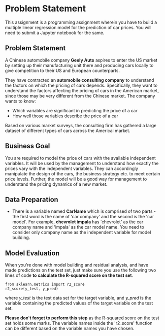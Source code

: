 # Problem Statement
This assignment is a programming assignment wherein you have to build a multiple linear regression model for the prediction of car prices. You will need to submit a Jupyter notebook for the same.

## Problem Statement
A Chinese automobile company **Geely Auto** aspires to enter the US market by setting up their manufacturing unit there and producing cars locally to give competition to their US and European counterparts. 

They have contracted an **automobile consulting company** to understand the factors on which the pricing of cars depends. Specifically, they want to understand the factors affecting the pricing of cars in the American market, since those may be very different from the Chinese market. The company wants to know:
- Which variables are significant in predicting the price of a car
- How well those variables describe the price of a car

Based on various market surveys, the consulting firm has gathered a large dataset of different types of cars across the Americal market. 

## Business Goal 
You are required to model the price of cars with the available independent variables. It will be used by the management to understand how exactly the prices vary with the independent variables. They can accordingly manipulate the design of the cars, the business strategy etc. to meet certain price levels. Further, the model will be a good way for management to understand the pricing dynamics of a new market. 

## Data Preparation
- There is a variable named **CarName** which is comprised of two parts - the first word is the name of 'car company' and the second is the 'car model'. For example, **chevrolet impala** has 'chevrolet' as the car company name and 'impala' as the car model name. You need to consider only company name as the independent variable for model building. 

## Model Evaluation
When you're done with model building and residual analysis, and have made predictions on the test set, just make sure you use the following two lines of code **to calculate the R-squared score on the test set**.
```
from sklearn.metrics import r2_score
r2_score(y_test, y_pred)
```
where *y_test* is the test data set for the target variable, and *y_pred* is the variable containing the predicted values of the target variable on the test set.

**Please don't forget to perform this step** as the R-squared score on the test set holds some marks. The variable names inside the 'r2_score' function can be different based on the variable names you have chosen.
